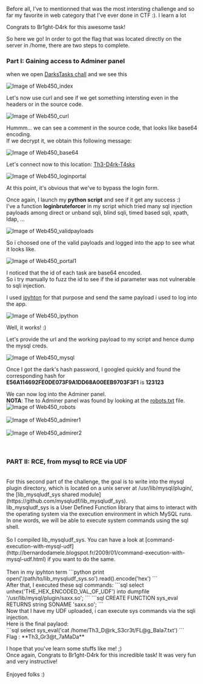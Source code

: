 Before all, I've to mentionned that was the most intersting challenge and so far my favorite in web category that I've ever done in CTF :). I learn a lot

Congrats to Br1ght-D4rk for this awesome task!

So here we go!
In order to got the flag that was located directly on the server in /home, there are two steps to complete.


### **Part I: Gaining access to Adminer panel**

when we open [DarksTasks chall](http://178.63.58.69:8086/) and we see this 


![Image of Web450_index](http://saxx.swordarmor.fr/CTF/web450_index.png)


Let's now use curl and see if we get something intersting even in the headers or in the source code.<br>

![Image of Web450_curl](http://saxx.swordarmor.fr/CTF/web450_curl.png)


Hummm... we can see a comment in the source code, that looks like base64 encoding.<br>
If we decrypt it, we obtain this following message:<br>

![Image of Web450_base64](http://saxx.swordarmor.fr/CTF/web450_base64.png)


Let's connect now to this location: [Th3-D4rk-T4sks](http://178.63.58.69:8086/Th3-D4rk-T4sks/)


![Image of Web450_loginportal](http://saxx.swordarmor.fr/CTF/web450_loginportal.png)


At this point, it's obvious that we've to bypass the login form.<br>

Once again, I launch my **python script** and see if it get any success :)<br>
I've a function **loginbruteforcer** in my script which tried many sql injection payloads among direct or unband sqli, blind sqli, timed based sqli, xpath, ldap, ...<br>

![Image of Web450_validpayloads](http://saxx.swordarmor.fr/CTF/web450_validpayloads.png)


So i choosed one of the valid payloads and logged into the app to see what it looks like.


![Image of Web450_portal1](http://saxx.swordarmor.fr/CTF/web450_portal1.png)


I noticed that the id of each task are base64 encoded.<br>
So i try manually to fuzz the id to see if the id parameter was not vulnerable to sqli injection.


I used [ipyhton](http://en.wikipedia.org/wiki/IPython) for that purpose and send the same payload i used to log into the app.<br>

![Image of Web450_ipython](http://saxx.swordarmor.fr/CTF/web450_ipython.png)


Well, it works! :)

Let's provide the url and the working payload to my script and hence dump the mysql creds.<br>

![Image of Web450_mysql](http://saxx.swordarmor.fr/CTF/web450_mysql.png)


Once I got the dark's hash password, I googled quickly and found the corresponding hash for **E56A114692FE0DE073F9A1DD68A00EEB9703F3F1** is **123123**<br>

We can now log into the Adminer panel.
<br>
**NOTA**: The to Adminer panel was found by looking at the [robots.txt](http://178.63.58.69:8086/robots.txt) file.
<br>
![Image of Web450_robots](http://saxx.swordarmor.fr/CTF/web450_robots.png)<br>
<br>
![Image of Web450_admirer1](http://saxx.swordarmor.fr/CTF/web450_admirer1.png)<br>
<br>
![Image of Web450_admirer2](http://saxx.swordarmor.fr/CTF/web450_admirer2.png)<br>
<br>
<br>

### **PART II: RCE, from mysql to RCE via UDF**
<br>
For this second part of the challenge, the goal is to write into the mysql plugin directory, which is located on a unix server at /usr/lib/mysql/plugin/, the [lib_mysqludf_sys shared module](https://github.com/mysqludf/lib_mysqludf_sys). <br>
lib_mysqludf_sys is a User Defined Function library that aims to interact with the operating system via the execution environment in which MySQL runs.<br>
In one words, we will be able to execute system commands using the sql shell. 
<br>
<br>
So I compiled lib_mysqludf_sys. You can have a look at [command-execution-with-mysql-udf](http://bernardodamele.blogspot.fr/2009/01/command-execution-with-mysql-udf.html) if you want to do the same.
<br>
<br>
Then in my ipyhton term
```python
print open('/path/to/lib_mysqludf_sys.so').read().encode('hex')
```
<br>
After that, I executed these sql commands:
```sql
select unhex('THE_HEX_ENCODED_VAL_OF_UDF') into dumpfile '/usr/lib/mysql/plugin/saxx.so';
```
```sql
CREATE FUNCTION sys_eval RETURNS string SONAME 'saxx.so';
```
<br>
Now that I have my UDF uploaded, i can execute sys commands via the sqli injection.
<br>
Here is the final paylaod:<br>
```sql
select sys_eval('cat /home/Th3_D@rk_S3cr3t/FL@g_Bala7.txt')
```
<br>
Flag : **Th3_Gr3@t_7aMaDa**
<br>

I hope that you've learn some stuffs like me! ;)<br>
Once again, Congrats to Br1ght-D4rk for this incredible task! It was very fun and very instructive!<br>
<br>
Enjoyed folks :)



